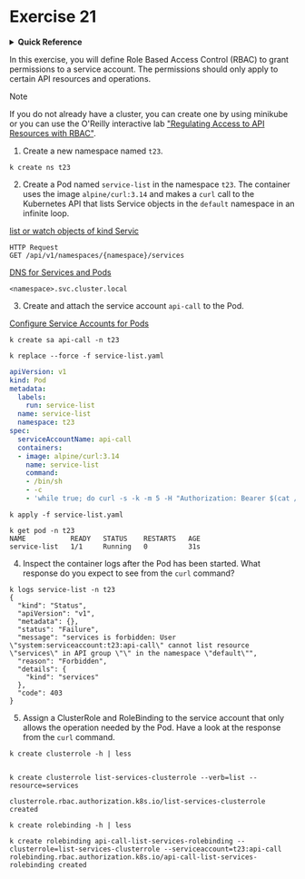 # Exercise 21

<details>
<summary><b>Quick Reference</b></summary>
<p>

* Namespace: `t23`<br>
* Documentation: [Using RBAC Authorization](https://kubernetes.io/docs/reference/access-authn-authz/rbac/), [Configure Service Accounts for Pods](https://kubernetes.io/docs/tasks/configure-pod-container/configure-service-account/)

</p>
</details>

In this exercise, you will define Role Based Access Control (RBAC) to grant permissions to a service account. The permissions should only apply to certain API resources and operations.

> [!NOTE]
> If you do not already have a cluster, you can create one by using minikube or you can use the O'Reilly interactive lab ["Regulating Access to API Resources with RBAC"](https://learning.oreilly.com/scenarios/regulating-access-to/9781098164171/).

1. Create a new namespace named `t23`.
```
k create ns t23
```

2. Create a Pod named `service-list` in the namespace `t23`. The container uses the image `alpine/curl:3.14` and makes a `curl` call to the Kubernetes API that lists Service objects in the `default` namespace in an infinite loop.

[list or watch objects of kind Servic](https://kubernetes.io/docs/reference/kubernetes-api/service-resources/service-v1/#list-list-or-watch-objects-of-kind-service)
```
HTTP Request
GET /api/v1/namespaces/{namespace}/services
```
[DNS for Services and Pods](https://kubernetes.io/docs/concepts/services-networking/dns-pod-service/)
```
<namespace>.svc.cluster.local
```

3. Create and attach the service account `api-call` to the Pod.

[Configure Service Accounts for Pods](https://kubernetes.io/docs/tasks/configure-pod-container/configure-service-account/)

```
k create sa api-call -n t23

k replace --force -f service-list.yaml
```

```yaml
apiVersion: v1
kind: Pod
metadata:
  labels:
    run: service-list
  name: service-list
  namespace: t23
spec:
  serviceAccountName: api-call
  containers:
  - image: alpine/curl:3.14
    name: service-list
    command:
    - /bin/sh
    - -c
    - 'while true; do curl -s -k -m 5 -H "Authorization: Bearer $(cat /var/run/kubernetes.io/serviceaccount/token)" https://kubernetes.default.svc.cluster.local/api/v1/namespaces/default/services; sleep 10; done'
```

```
k apply -f service-list.yaml

k get pod -n t23
NAME           READY   STATUS    RESTARTS   AGE
service-list   1/1     Running   0          31s
```

4. Inspect the container logs after the Pod has been started. What response do you expect to see from the `curl` command?

```
k logs service-list -n t23
{
  "kind": "Status",
  "apiVersion": "v1",
  "metadata": {},
  "status": "Failure",
  "message": "services is forbidden: User \"system:serviceaccount:t23:api-call\" cannot list resource \"services\" in API group \"\" in the namespace \"default\"",
  "reason": "Forbidden",
  "details": {
    "kind": "services"
  },
  "code": 403
}
```

5. Assign a ClusterRole and RoleBinding to the service account that only allows the operation needed by the Pod. Have a look at the response from the `curl` command.

```
k create clusterrole -h | less


k create clusterrole list-services-clusterrole --verb=list --resource=services

clusterrole.rbac.authorization.k8s.io/list-services-clusterrole created

k create rolebinding -h | less

k create rolebinding api-call-list-services-rolebinding --clusterrole=list-services-clusterrole --serviceaccount=t23:api-call                        
rolebinding.rbac.authorization.k8s.io/api-call-list-services-rolebinding created
```
